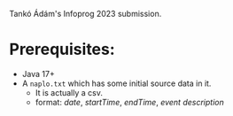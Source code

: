 Tankó Ádám's Infoprog 2023 submission.
# Prerequisites:
- Java 17+
- A `naplo.txt` which has some initial source data in it.
  - It is actually a csv.
  - format: *date*, *startTime*, *endTime*, *event description*
